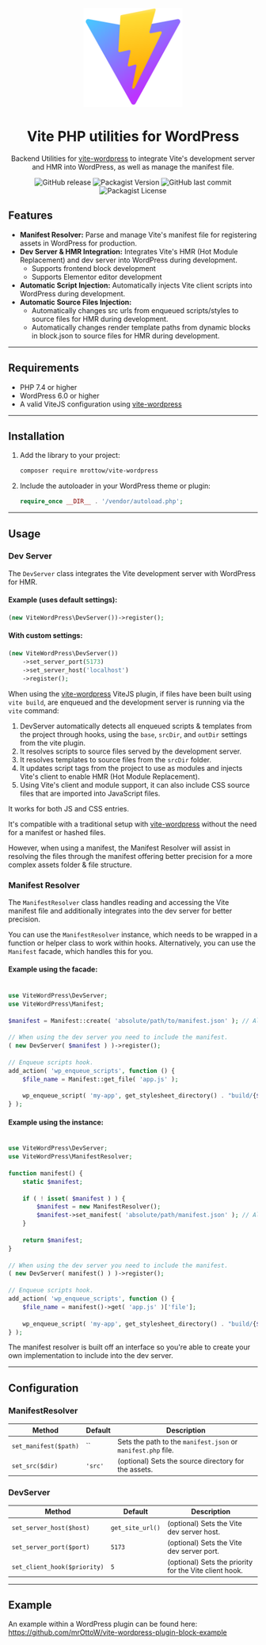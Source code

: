 <div align="center">
  <a href="https://vitejs.dev/">
    <img width="200" height="200" hspace="10" src="https://raw.githubusercontent.com/mrOttoW/vite-wordpress/ef6f4b84aa9da549e9908d8c21513d53dfe020bc/vite-logo.svg" alt="vite logo" />
  </a>
  <h1>Vite PHP utilities for WordPress</h1>
  <p>
Backend Utilities for <a href="https://github.com/mrOttoW/vite-wordpress">vite-wordpress</a> to integrate Vite's development server and HMR into WordPress, as well as manage the manifest file.
</p>
  <img src="https://img.shields.io/github/v/release/mrOttoW/vite-wordpress-php" alt="GitHub release" />
   <img alt="Packagist Version" src="https://img.shields.io/packagist/v/mrottow/vite-wordpress">
  <img src="https://img.shields.io/github/last-commit/mrOttoW/vite-wordpress-php" alt="GitHub last commit"/>
  <img alt="Packagist License" src="https://img.shields.io/packagist/l/mrottow/vite-wordpress">
</div>

## Features

- **Manifest Resolver:** Parse and manage Vite's manifest file for registering assets in WordPress for production.
- **Dev Server & HMR Integration:** Integrates Vite's HMR (Hot Module Replacement) and dev server into WordPress during development.
  - Supports frontend block development
  - Supports Elementor editor development
- **Automatic Script Injection:** Automatically injects Vite client scripts into WordPress during development.
- **Automatic Source Files Injection:**
  - Automatically changes src urls from enqueued scripts/styles to source files for HMR during development.
  - Automatically changes render template paths from dynamic blocks in block.json to source files for HMR during development.

---

## Requirements

- PHP 7.4 or higher
- WordPress 6.0 or higher
- A valid ViteJS configuration using <a href="https://github.com/mrOttoW/vite-wordpress">vite-wordpress</a>

---

## Installation

1. Add the library to your project:
   ```bash
   composer require mrottow/vite-wordpress
   ```
2. Include the autoloader in your WordPress theme or plugin:
   ```php
   require_once __DIR__ . '/vendor/autoload.php';
   ```

---

## Usage

### Dev Server
The `DevServer` class integrates the Vite development server with WordPress for HMR.

#### Example (uses default settings):
```php
(new ViteWordPress\DevServer())->register();
```

#### With custom settings:
```php
(new ViteWordPress\DevServer())
    ->set_server_port(5173)
    ->set_server_host('localhost')
    ->register();
```

When using the <a href="https://github.com/mrOttoW/vite-wordpress">vite-wordpress</a> ViteJS plugin, if files have been built using `vite build`, are enqueued and the development server is running via the `vite` command:

1. DevServer automatically detects all enqueued scripts & templates from the project through hooks, using the `base`, `srcDir`, and `outDir` settings from the vite plugin.
2. It resolves scripts to source files served by the development server.
3. It resolves templates to source files from the `srcDir` folder.
4. It updates script tags from the project to use as modules and injects Vite's client to enable HMR (Hot Module Replacement).
5. Using Vite's client and module support, it can also include CSS source files that are imported into JavaScript files.

It works for both JS and CSS entries.

It's compatible with a traditional setup with <a href="https://github.com/mrOttoW/vite-wordpress">vite-wordpress</a> without the need for a manifest or hashed files.

However, when using a manifest, the Manifest Resolver will assist in resolving the files through the manifest
offering better precision for a more complex assets folder & file structure.

### Manifest Resolver
The `ManifestResolver` class handles reading and accessing the Vite manifest file and additionally integrates into the dev server for better precision.

You can use the `ManifestResolver` instance, which needs to be wrapped in a function or helper class to work within hooks. Alternatively, you can use the `Manifest` facade, which handles this for you.

#### Example using the facade:
```php

use ViteWordPress\DevServer;
use ViteWordPress\Manifest;

$manifest = Manifest::create( 'absolute/path/to/manifest.json' ); // Also works with a PHP manifest file.

// When using the dev server you need to include the manifest.
( new DevServer( $manifest ) )->register();

// Enqueue scripts hook.
add_action( 'wp_enqueue_scripts', function () {
	$file_name = Manifest::get_file( 'app.js' );

	wp_enqueue_script( 'my-app', get_stylesheet_directory() . "build/{$file_name}" );
} );
```

#### Example using the instance:
```php

use ViteWordPress\DevServer;
use ViteWordPress\ManifestResolver;

function manifest() {
	static $manifest;

	if ( ! isset( $manifest ) ) {
		$manifest = new ManifestResolver();
		$manifest->set_manifest( 'absolute/path/manifest.json' ); // Also works with a PHP manifest file.
	}

	return $manifest;
}

// When using the dev server you need to include the manifest.
( new DevServer( manifest() ) )->register();

// Enqueue scripts hook.
add_action( 'wp_enqueue_scripts', function () {
	$file_name = manifest()->get( 'app.js' )['file'];

	wp_enqueue_script( 'my-app', get_stylesheet_directory() . "build/{$file_name}" );
} );
```

The manifest resolver is built off an interface so you're able to create your own implementation to include into the dev server.

---

## Configuration

### ManifestResolver
| Method                | Default | Description                                                  |
|-----------------------|---------|--------------------------------------------------------------|
| `set_manifest($path)` | ``      | Sets the path to the `manifest.json` or `manifest.php` file. |
| `set_src($dir)`       | `'src'` | (optional) Sets the source directory for the assets.         |

### DevServer
| Method                      | Default        | Description                                            |
|-----------------------------|----------------|--------------------------------------------------------|
| `set_server_host($host)`    | `get_site_url()` | (optional) Sets the Vite dev server host.              |
| `set_server_port($port)`    | `5173`         | (optional) Sets the Vite dev server port.              |
| `set_client_hook($priority)`| `5`            | (optional) Sets the priority for the Vite client hook. |

---


## Example
An example within a WordPress plugin can be found here:
https://github.com/mrOttoW/vite-wordpress-plugin-block-example
